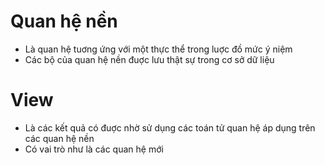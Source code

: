 # Quan hệ nền 
- Là quan hệ tuơng ứng với một thực thể trong luợc đồ mức ý niệm
- Các bộ của quan hệ nền đuợc lưu thật sự trong cơ sở dữ liệu
# View
- Là các kết quả có đuợc nhờ sử dụng các toán tử quan hệ áp dụng trên các quan hệ nền 
- Có vai trò như là các quan hệ mới 
